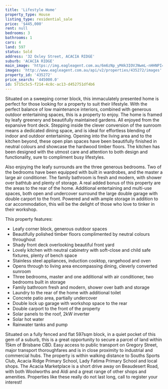```yaml
---
title: 'Lifestyle Home'
property_type: House
listing_type: residential_sale
price: '$445,000'
rent: null
bedrooms: 3
bathrooms: 1
cars: 4
land: 597
status: Sold
address: '32 Oxley Street, ACACIA RIDGE'
suburb: 'ACACIA RIDGE'
main_image: 'https://img.eagleagent.com.au/6m6zNp_yM4k3IOVJNwmL-nHHNPI=/1280x854/smart/https://s3-us-west-2.amazonaws.com/eagleagent-orig/images/6822527/130436982-image-M.jpg'
images: 'http://www.eagleagent.com.au/api/v2/properties/435272/images'
property_id: '435272'
price_search: '445000.0'
id: 5715c5c5-f214-4c8c-ac13-d452751df4b6
---
```

Situated on a sweeping corner block, this immaculately presented home is perfect for those looking for a property to suit their lifestyle. With the perfect balance of low maintenance interiors, combined with generous outdoor entertaining spaces, this is a property to enjoy. The home is framed by leafy greenery and beautifully maintained gardens. All enjoyed from the expansive front deck. Stepping inside the clever conversion of the sunroom means a dedicated dining space, and is ideal for effortless blending of indoor and outdoor entertaining. Opening into the living area and to the kitchen beyond, these open plan spaces have been beautifully finished in neutral colours and showcase the hardwood timber floors. The kitchen has been designed with the utmost care and attention to both design and functionality, sure to compliment busy lifestyles.

Also enjoying the leafy surrounds are the three generous bedrooms. Two of the bedrooms have been equipped with built in wardrobes, and the master a large air conditioner. The family bathroom is fresh and modern, with shower over bathtub and plenty of storage. A real added bonus of this property are the areas to the rear of the home. Additional entertaining and multi-use spaces, both open and undercover surround the large double garage with double carport to the front. Powered and with ample storage in addition to car accommodation, this will be the delight of those who love to tinker in their workshop.

This property features:

*  Leafy corner block, generous outdoor spaces
*  Beautifully polished timber floors complimented by neutral colours throughout
*  Shady front deck overlooking beautiful front yard
*  Lovely kitchen with neutral cabinetry with soft-close and child safe fixtures, plenty of bench space
*  Stainless steel appliances, induction cooktop, rangehood and oven
*  Opens through to living area encompassing dining, cleverly converted sunroom
*  Three bedrooms, master and one additional with air conditioner, two bedrooms built in storage
*  Family bathroom fresh and modern, shower over bath and storage
*  Laundry to the rear of the home with additional toilet
*  Concrete patio area, partially undercover
*  Double lock up garage with workshop space to the rear
*  Double carport to the front of the property
*  Solar panels to the roof, 2kW inverter
*  Solar hot water
*  Rainwater tanks and pump

Situated on a fully fenced and flat 597sqm block, in a quiet pocket of this gem of a suburb, this is a great opportunity to secure a parcel of land within 15km of Brisbane CBD. Easy access to public transport on Gregory Street, major transport thoroughfares and is in close proximity to industrial and commercial hubs. The property is within walking distance to Souths Sports Club, Acacia Ridge Primary School, Lady Fatima Primary School and local shops. The Acacia Marketplace is a short drive away on Beaudesert Road, with both Woolworths and Aldi and a great range of other shops and amenities. Properties like these really do not last long, call to register your interest!